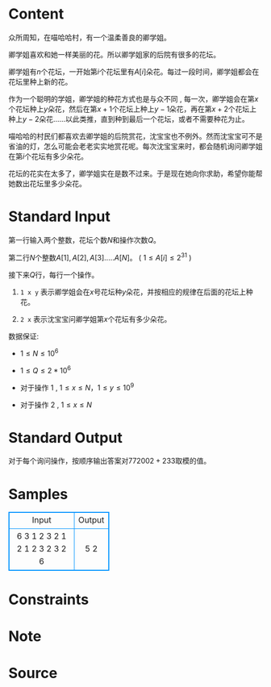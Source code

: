 
# Content

众所周知，在喵哈哈村，有一个温柔善良的卿学姐。

 卿学姐喜欢和她一样美丽的花。所以卿学姐家的后院有很多的花坛。

卿学姐有$n$个花坛，一开始第$i$个花坛里有$A[i]$朵花。每过一段时间，卿学姐都会在花坛里种上新的花。

作为一个聪明的学姐，卿学姐的种花方式也是与众不同 , 每一次，卿学姐会在第$x$个花坛种上$y$朵花，然后在第$x+1$个花坛上种上$y-1$朵花，再在第$x+2$个花坛上种上$y-2$朵花......以此类推，直到种到最后一个花坛，或者不需要种花为止。

喵哈哈的村民们都喜欢去卿学姐的后院赏花，沈宝宝也不例外。然而沈宝宝可不是省油的灯，怎么可能会老老实实地赏花呢。每次沈宝宝来时，都会随机询问卿学姐在第$i$个花坛有多少朵花。

花坛的花实在太多了，卿学姐实在是数不过来。于是现在她向你求助，希望你能帮她数出花坛里多少朵花。

# Standard Input

第一行输入两个整数，花坛个数$N$和操作次数$Q$。

第二行$N$个整数$A[1],A[2],A[3].....A[N]$。 ( $1 \leq A[i] \leq 2^{31}$ )

接下来$Q$行，每行一个操作。

1. `1 x y`  表示卿学姐会在$x$号花坛种$y$朵花，并按相应的规律在后面的花坛上种花。

2. `2 x`  表示沈宝宝问卿学姐第$x$个花坛有多少朵花。

数据保证:

*  $1 \leq N \leq 10^6$

*  $1 \leq Q \leq {2*10^6}$

*  对于操作 $1$ , $1 \leq x \leq N$，$1 \leq y \leq 10^9$ 

*  对于操作 $2$ , $1 \leq x \leq N$

# Standard Output

对于每个询问操作，按顺序输出答案对$772002 + 233$取模的值。

# Samples

<style>
        table,table tr th, table tr td { border:1px solid #0094ff; }
        table { width: 200px; min-height: 25px; line-height: 25px; text-align: center; border-collapse: collapse;}   
    </style>
<table>
	<tr>
		<td>Input</td>
		<td>Output</td>
	</tr>
<tr><td>6 3
1 2 3 2 1 2
1 2 3
2 3
2 6</td><td>5
2
</td></tr></table>


# Constraints



# Note



# Source



